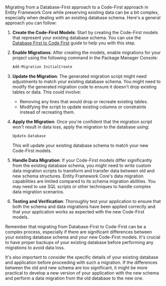 Migrating from a Database-First approach to a Code-First approach in Entity Framework Core while preserving existing data can be a bit complex, especially when dealing with an existing database schema. Here's a general approach you can follow:

1. **Create the Code-First Models**: Start by creating the Code-First models that represent your existing database schema. You can use the [Database First to Code First](https://www.learnentityframeworkcore.com/walkthroughs/existing-database) guide to help you with this step.

2. **Enable Migrations**: After creating the models, enable migrations for your project using the following command in the Package Manager Console:

   ```bash
   Add-Migration InitialCreate
   ```

3. **Update the Migration**: The generated migration script might need adjustments to match your existing database schema. You might need to modify the generated migration code to ensure it doesn't drop existing tables or data. This could involve:

   - Removing any lines that would drop or recreate existing tables.
   - Modifying the script to update existing columns or constraints instead of recreating them.

4. **Apply the Migration**: Once you're confident that the migration script won't result in data loss, apply the migration to the database using:

   ```bash
   Update-Database
   ```

   This will update your existing database schema to match your new Code-First models.

5. **Handle Data Migration**: If your Code-First models differ significantly from the existing database schema, you might need to write custom data migration scripts to transform and transfer data between old and new schema structures. Entity Framework Core's data migration capabilities are limited compared to its schema migration abilities. You may need to use SQL scripts or other techniques to handle complex data migration scenarios.

6. **Testing and Verification**: Thoroughly test your application to ensure that both the schema and data migrations have been applied correctly and that your application works as expected with the new Code-First models.

Remember that migrating from Database-First to Code-First can be a complex process, especially if there are significant differences between your existing database schema and your new Code-First models. It's crucial to have proper backups of your existing database before performing any migrations to avoid data loss.

It's also important to consider the specific details of your existing database and application before proceeding with such a migration. If the differences between the old and new schema are too significant, it might be more practical to develop a new version of your application with the new schema and perform a data migration from the old database to the new one.
